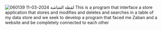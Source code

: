 ![لقطة الشاشة 2024-03-11 060139](https://github.com/bubaker0/store/assets/130432099/6e4638ff-3814-4611-81d8-dd9e960d2959)
This is a program that interface a store application 
that stores and modifies and deletes and searches in a table of my data store and we seek to develop 
a program that faced me Zaban and a website and be completely connected to each other
